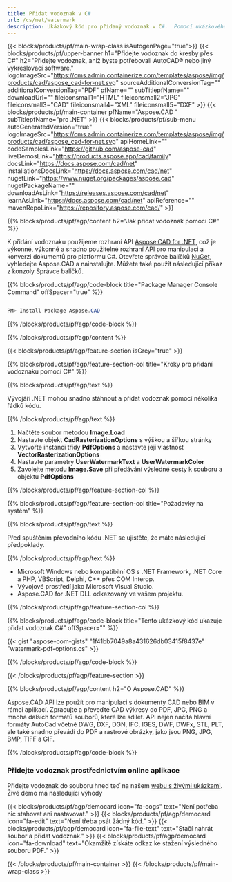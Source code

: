 ```yaml
---
title: Přidat vodoznak v C#
url: /cs/net/watermark
description: Ukázkový kód pro přidaný vodoznak v C#.  Pomocí ukázkového kódu API přidejte vodoznak do souboru ve VB.NET, Asp.NET nebo jakékoli aplikaci založené na .NET.
---
```


{{< blocks/products/pf/main-wrap-class isAutogenPage="true">}}
{{< blocks/products/pf/upper-banner h1="Přidejte vodoznak do kresby přes C#" h2="Přidejte vodoznak, aniž byste potřebovali AutoCAD® nebo jiný vykreslovací software." logoImageSrc="https://cms.admin.containerize.com/templates/aspose/img/products/cad/aspose_cad-for-net.svg" sourceAdditionalConversionTag="" additionalConversionTag="PDF" pfName="" subTitlepfName="" downloadUrl="" fileiconsmall1="HTML" fileiconsmall2="JPG" fileiconsmall3="CAD" fileiconsmall4="XML" fileiconsmall5="DXF" >}}
{{< blocks/products/pf/main-container pfName="Aspose.CAD " subTitlepfName="pro .NET" >}}
{{< blocks/products/pf/sub-menu autoGeneratedVersion="true" logoImageSrc="https://cms.admin.containerize.com/templates/aspose/img/products/cad/aspose_cad-for-net.svg" apiHomeLink="" codeSamplesLink="https://github.com/aspose-cad" liveDemosLink="https://products.aspose.app/cad/family" docsLink="https://docs.aspose.com/cad/net" installationsDocsLink="https://docs.aspose.com/cad/net" nugetLink="https://www.nuget.org/packages/aspose.cad" nugetPackageName="" downloadAsLink="https://releases.aspose.com/cad/net" learnAsLink="https://docs.aspose.com/cad/net" apiReference="" mavenRepoLink="https://repository.aspose.com/cad/" >}}

{{% blocks/products/pf/agp/content h2="Jak přidat vodoznak pomocí C#" %}}

K přidání vodoznaku použijeme rozhraní API <a href="https://products.aspose.com/cad/net">Aspose.CAD for .NET</a>, což je výkonné, výkonné a snadno použitelné rozhraní API pro manipulaci a konverzi dokumentů pro platformu C#.  Otevřete správce balíčků <a href="https://www.nuget.org/packages/aspose.cad">NuGet</a>, vyhledejte Aspose.CAD a nainstalujte.  Můžete také použít následující příkaz z konzoly Správce balíčků.

{{% blocks/products/pf/agp/code-block title="Package Manager Console Command" offSpacer="true" %}}

```cs

PM> Install-Package Aspose.CAD

```
{{% /blocks/products/pf/agp/code-block %}}

{{% /blocks/products/pf/agp/content %}}

{{< blocks/products/pf/agp/feature-section isGrey="true" >}}

{{% blocks/products/pf/agp/feature-section-col title="Kroky pro přidání vodoznaku pomocí C#" %}}

{{% blocks/products/pf/agp/text %}}

Vývojáři .NET mohou snadno stáhnout a přidat vodoznak pomocí několika řádků kódu.

{{% /blocks/products/pf/agp/text %}}

1. Načtěte soubor metodou **Image.Load**
1. Nastavte objekt **CadRasterizationOptions** s výškou a šířkou stránky
1. Vytvořte instanci třídy **PdfOptions** a nastavte její vlastnost **VectorRasterizationOptions**
1. Nastavte parametry **UserWatermarkText** a **UserWatermarkColor**
1. Zavolejte metodu **Image.Save** při předávání výsledné cesty k souboru a objektu **PdfOptions**

{{% /blocks/products/pf/agp/feature-section-col %}}

{{% blocks/products/pf/agp/feature-section-col title="Požadavky na systém" %}}

{{% blocks/products/pf/agp/text %}}

Před spuštěním převodního kódu .NET se ujistěte, že máte následující předpoklady.

{{% /blocks/products/pf/agp/text %}}

-  Microsoft Windows nebo kompatibilní OS s .NET Framework, .NET Core a PHP, VBScript, Delphi, C++ přes COM Interop.
-  Vývojové prostředí jako Microsoft Visual Studio.
-  Aspose.CAD for .NET DLL odkazovaný ve vašem projektu.

{{% /blocks/products/pf/agp/feature-section-col %}}

{{% blocks/products/pf/agp/code-block title="Tento ukázkový kód ukazuje přidat vodoznak C#" offSpacer="" %}}

{{< gist "aspose-com-gists" "1f41bb7049a8a431626db03415f8437e" "watermark-pdf-options.cs" >}}

{{% /blocks/products/pf/agp/code-block %}}

{{< /blocks/products/pf/agp/feature-section >}}

{{% blocks/products/pf/agp/content h2="O Aspose.CAD" %}}

Aspose.CAD API lze použít pro manipulaci s dokumenty CAD nebo BIM v rámci aplikací.  Zpracujte a převeďte CAD výkresy do PDF, JPG, PNG a mnoha dalších formátů souborů, které lze sdílet.  API nejen načítá hlavní formáty AutoCad včetně DWG, DXF, DGN, IFC, IGES, DWF, DWFx, STL, PLT, ale také snadno převádí do PDF a rastrové obrázky, jako jsou PNG, JPG, BMP, TIFF a GIF.

{{% /blocks/products/pf/agp/code-block %}}

<div class="container-fluid agp-content bg-gray-lighter  aboutfile box-1 vh100 section">
    <div class="container full-width">
        <div class="row">           
    <div class="container-fluid agp-content bg-white aboutfile box-1 vh100 section nopbtm">
        <div class="container">			   
            <div class="row">            
<div class="demobox tc col-md-12 padding-0">
    <h3>Přidejte vodoznak prostřednictvím online aplikace</h3>    
        <p>Přidejte vodoznak do souboru hned teď na našem <a href="https://products.aspose.app/cad/watermark">webu s živými ukázkami</a>.  Živé demo má následující výhody</p> 
       
   {{< blocks/products/pf/agp/democard icon="fa-cogs" text="Není potřeba nic stahovat ani nastavovat."  >}}
   {{< blocks/products/pf/agp/democard icon="fa-edit" text="Není třeba psát žádný kód." >}}
   {{< blocks/products/pf/agp/democard icon="fa-file-text" text="Stačí nahrát soubor a přidat vodoznak." >}}
   {{< blocks/products/pf/agp/democard icon="fa-download" text="Okamžitě získáte odkaz ke stažení výsledného souboru PDF." >}}

</div>
        </div>
    </div>
</div>
    <!-- aboutfile Ends -->
        </div>
    </div>
</div>

{{< /blocks/products/pf/main-container >}}
{{< /blocks/products/pf/main-wrap-class >}}